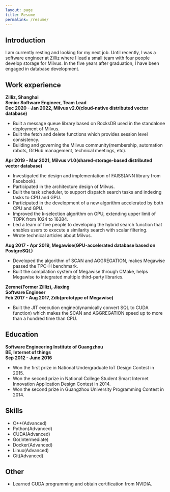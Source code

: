 ```yaml
---
layout: page
title: Resume
permalink: /resume/
---
```


## Introduction

I am currently resting and looking for my next job. 
Until recently, I was a software engineer at Zilliz where I lead a small team with four people develop storage for Milvus.
In the five years after graduation, I have been engaged in database development.

## Work experience

<b>Zilliz, Shanghai</b><br>
<b>Senior Software Engineer, Team Lead</b><br>
<b>Dec 2020 - Jan 2022, Milvus v2.0(cloud-native distributed vector database)</b><br>
- Built a message queue library based on RocksDB used in the standalone deployment of Milvus.
- Built the fetch and delete functions which provides session level consistency.
- Building and governing the Milvus community(membership, automation robots, GitHub management, technical meetings, etc).

<b>Apr 2019 - Mar 2021, Milvus v1.0(shared-storage-based distributed vector database)</b><br>
- Investigated the design and implementation of FAISS(ANN library from Facebook).
- Participated in the architecture design of Milvus.
- Built the task scheduler, to support dispatch search tasks and indexing tasks to CPU and GPU.
- Participated in the development of a new algorithm accelerated by both CPU and GPU.
- Improved the k-selection algorithm on GPU, extending upper limit of TOPK from 1024 to 16384.
- Led a team of five people to developing the hybrid search function that enables users to execute a similarity search with scalar filtering.
- Wrote technical articles about Milvus.

<b>Aug 2017 - Apr 2019, Megawise(GPU-accelerated database based on PostgreSQL)</b><br>
- Developed the algorithm of SCAN and AGGREGATION, makes Megawise passed the TPC-H benchmark.
- Built the compilation system of Megawise through CMake, helps Megawise to integrated multiple third-party libraries.

<b>Zerone(Former Zilliz), Jiaxing</b><br>
<b>Software Engineer</b><br>
<b>Feb 2017 - Aug 2017, Zdb(prototype of Megawise)</b><br>
- Built the JIT execution engine(dynamically convert SQL to CUDA function) which makes the SCAN and AGGREGATION speed up to more than a hundred time than CPU.

## Education
<b>Software Engineering Institute of Guangzhou</b><br>
<b>BE, Internet of things</b><br>
<b>Sep 2012 - June 2016</b><br>

- Won the first prize in National Undergraduate IoT Design Contest in 2015.
- Won the second prize in National College Student Smart Internet Innovation Application Design Contest in 2014.
- Won the second prize in Guangzhou University Programming Contest in 2014.

## Skills

- C++(Advanced)
- Python(Advanced)
- CUDA(Advanced)
- Go(Intermediate)
- Docker(Advanced)
- Linux(Advanced)
- Git(Advanced)

## Other
- Learned CUDA programming and obtain certification from NVIDIA.

